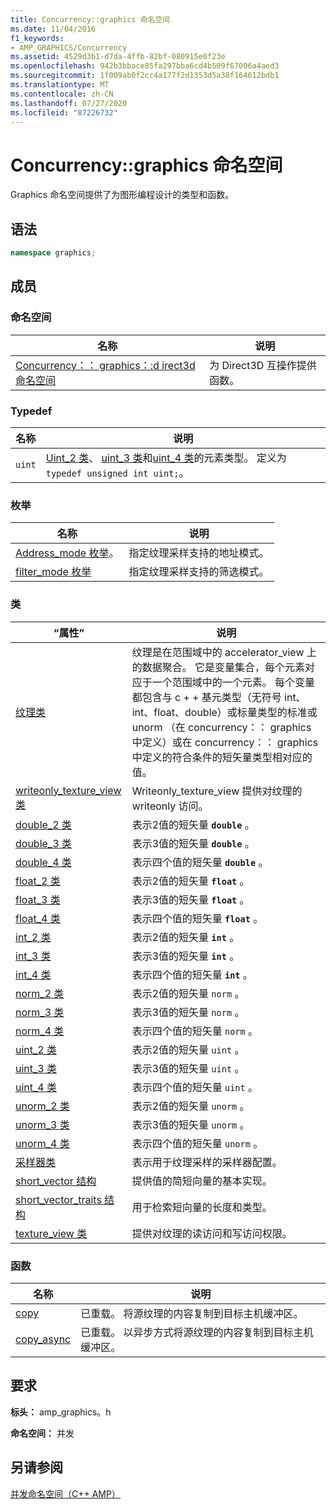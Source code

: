 ```yaml
---
title: Concurrency::graphics 命名空间
ms.date: 11/04/2016
f1_keywords:
- AMP_GRAPHICS/Concurrency
ms.assetid: 4529d3b1-d7da-4ffb-82bf-080915e0f23e
ms.openlocfilehash: 942b3bbace85fa297bba6cd4b509f67006a4aed3
ms.sourcegitcommit: 1f009ab0f2cc4a177f2d1353d5a38f164612bdb1
ms.translationtype: MT
ms.contentlocale: zh-CN
ms.lasthandoff: 07/27/2020
ms.locfileid: "87226732"
---
```

# <a name="concurrencygraphics-namespace"></a>Concurrency::graphics 命名空间

Graphics 命名空间提供了为图形编程设计的类型和函数。

## <a name="syntax"></a>语法

```cpp
namespace graphics;
```

## <a name="members"></a>成员

### <a name="namespaces"></a>命名空间

|名称|说明|
|----------|-----------------|
|[Concurrency：： graphics：:d irect3d 命名空间](concurrency-graphics-direct3d-namespace.md)|为 Direct3D 互操作提供函数。|

### <a name="typedefs"></a>Typedef

|名称|说明|
|----------|-----------------|
|`uint`|[Uint_2 类](uint-2-class.md)、 [uint_3 类](uint-3-class.md)和[uint_4 类](uint-4-class.md)的元素类型。 定义为 `typedef unsigned int uint;`。|

### <a name="enumerations"></a>枚举

|名称|说明|
|----------|-----------------|
|[Address_mode 枚举](concurrency-graphics-namespace-enums.md#address_mode)。|指定纹理采样支持的地址模式。|
|[filter_mode 枚举](concurrency-graphics-namespace-enums.md#filter_mode)|指定纹理采样支持的筛选模式。|

### <a name="classes"></a>类

|“属性”|说明|
|----------|-----------------|
|[纹理类](texture-class.md)|纹理是在范围域中的 accelerator_view 上的数据聚合。 它是变量集合，每个元素对应于一个范围域中的一个元素。 每个变量都包含与 c + + 基元类型（无符号 int、int、float、double）或标量类型的标准或 unorm （在 concurrency：： graphics 中定义）或在 concurrency：： graphics 中定义的符合条件的短矢量类型相对应的值。|
|[writeonly_texture_view 类](writeonly-texture-view-class.md)|Writeonly_texture_view 提供对纹理的 writeonly 访问。|
|[double_2 类](double-2-class.md)|表示2值的短矢量 **`double`** 。|
|[double_3 类](double-3-class.md)|表示3值的短矢量 **`double`** 。|
|[double_4 类](double-4-class.md)|表示四个值的短矢量 **`double`** 。|
|[float_2 类](float-2-class.md)|表示2值的短矢量 **`float`** 。|
|[float_3 类](float-3-class.md)|表示3值的短矢量 **`float`** 。|
|[float_4 类](float-4-class.md)|表示四个值的短矢量 **`float`** 。|
|[int_2 类](int-2-class.md)|表示2值的短矢量 **`int`** 。|
|[int_3 类](int-3-class.md)|表示3值的短矢量 **`int`** 。|
|[int_4 类](int-4-class.md)|表示四个值的短矢量 **`int`** 。|
|[norm_2 类](norm-2-class.md)|表示2值的短矢量 `norm` 。|
|[norm_3 类](norm-3-class.md)|表示3值的短矢量 `norm` 。|
|[norm_4 类](norm-4-class.md)|表示四个值的短矢量 `norm` 。|
|[uint_2 类](uint-2-class.md)|表示2值的短矢量 `uint` 。|
|[uint_3 类](uint-3-class.md)|表示3值的短矢量 `uint` 。|
|[uint_4 类](uint-4-class.md)|表示四个值的短矢量 `uint` 。|
|[unorm_2 类](unorm-2-class.md)|表示2值的短矢量 `unorm` 。|
|[unorm_3 类](unorm-3-class.md)|表示3值的短矢量 `unorm` 。|
|[unorm_4 类](unorm-4-class.md)|表示四个值的短矢量 `unorm` 。|
|[采样器类](sampler-class.md)|表示用于纹理采样的采样器配置。|
|[short_vector 结构](short-vector-structure.md)|提供值的简短向量的基本实现。|
|[short_vector_traits 结构](short-vector-traits-structure.md)|用于检索短向量的长度和类型。|
|[texture_view 类](texture-view-class.md)|提供对纹理的读访问和写访问权限。|

### <a name="functions"></a>函数

|名称|说明|
|----------|-----------------|
|[copy](concurrency-graphics-namespace-functions.md#copy)|已重载。 将源纹理的内容复制到目标主机缓冲区。|
|[copy_async](concurrency-graphics-namespace-functions.md#copy_async)|已重载。 以异步方式将源纹理的内容复制到目标主机缓冲区。|

## <a name="requirements"></a>要求

**标头：** amp_graphics。h

**命名空间：** 并发

## <a name="see-also"></a>另请参阅

[并发命名空间（C++ AMP）](concurrency-namespace-cpp-amp.md)
